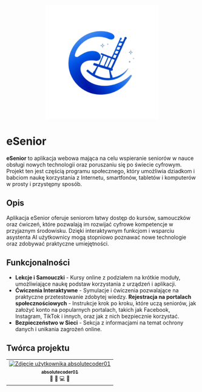 
<p align="center">
  <img src="public/eSeniorLogo.png" alt="eSenior Logo" width="300"/>
</p>

# eSenior

**eSenior** to aplikacja webowa mająca na celu wspieranie seniorów w nauce obsługi nowych technologii oraz poruszaniu się po świecie cyfrowym. Projekt ten jest częścią programu społecznego, który umożliwia dziadkom i babciom naukę korzystania z Internetu, smartfonów, tabletów i komputerów w prosty i przystępny sposób.

## Opis

Aplikacja eSenior oferuje seniorom łatwy dostęp do kursów, samouczków oraz ćwiczeń, które pozwalają im rozwijać cyfrowe kompetencje w przyjaznym środowisku. Dzięki interaktywnym funkcjom i wsparciu asystenta AI użytkownicy mogą stopniowo poznawać nowe technologie oraz zdobywać praktyczne umiejętności.

## Funkcjonalności

- **Lekcje i Samouczki** - Kursy online z podziałem na krótkie moduły, umożliwiające naukę podstaw korzystania z urządzeń i aplikacji.
- **Ćwiczenia Interaktywne** - Symulacje i ćwiczenia pozwalające na praktyczne przetestowanie zdobytej wiedzy.
**Rejestracja na portalach społecznościowych** - Instrukcje krok po kroku, które uczą seniorów, jak założyć konto na popularnych portalach, takich jak Facebook, Instagram, TikTok i innych, oraz jak z nich bezpiecznie korzystać.
- **Bezpieczeństwo w Sieci** - Sekcja z informacjami na temat ochrony danych i unikania zagrożeń online.

## Twórca projektu


<table align="center">
  <tr>
    <td align="center">
      <a href="https://github.com/absolutecoder01">
        <img src="https://avatars.githubusercontent.com/u/56998201?v=4" width="100px;" alt="Zdjęcie użytkownika absolutecoder01"/><br />
        <sub><b>absolutecoder01</b></sub>
      </a>
      <br />
      🎨 📖 💻 🐛  
    </td>
  </tr>
</table>
